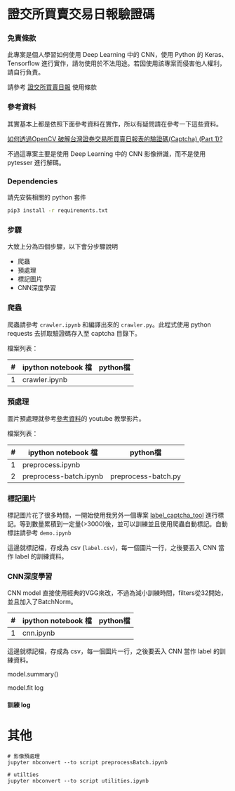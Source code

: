 # 證交所買賣交易日報驗證碼

### 免責條款

此專案是個人學習如何使用 Deep Learning 中的 CNN，使用 Python 的 Keras、Tensorflow 進行實作，請勿使用於不法用途。若因使用該專案而侵害他人權利，請自行負責。

請參考 [證交所買賣日報](https://bsr.twse.com.tw/bshtm/use.htm) 使用條款

### 參考資料

其實基本上都是依照下面參考資料在實作，所以有疑問請在參考一下這些資料。

[如何透過OpenCV 破解台灣證券交易所買賣日報表的驗證碼(Captcha) (Part 1)?](https://www.youtube.com/watch?v=KESG8I9C3oA)

不過這專案主要是使用 Deep Learning 中的 CNN 影像辨識，而不是使用 pytesser 進行解碼。

### Dependencies

請先安裝相關的 python 套件

```sh
pip3 install -r requirements.txt
```

### 步驟

大致上分為四個步驟，以下會分步驟說明
- 爬蟲
- 預處理
- 標記圖片
- CNN深度學習

### 爬蟲

爬蟲請參考 `crawler.ipynb` 和編譯出來的 `crawler.py`。此程式使用 python requests 去抓取驗證碼存入至 captcha 目錄下。

檔案列表：

| # | ipython notebook 檔 | python檔 |
|---|---|---|
| 1 | crawler.ipynb |  |

### 預處理

圖片預處理就參考[參考資料](#參考資料)的 youtube 教學影片。

檔案列表：

| # | ipython notebook 檔 | python檔 |
|---|---|---|
| 1 | preprocess.ipynb |  |
| 2 | preprocess-batch.ipynb | preprocess-batch.py |

### 標記圖片

標記圖片花了很多時間，一開始使用我另外一個專案 [label_captcha_tool](https://github.com/maxmilian/label_captcha_tool) 進行標記。等到數量累積到一定量(>3000)後，並可以訓練並且使用爬蟲自動標記。自動標註請參考 `demo.ipynb`

這邊就標記檔，存成為 csv (`label.csv`)，每一個圖片一行，之後要丟入 CNN 當作 label 的訓練資料。

### CNN深度學習

CNN model 直接使用經典的VGG來改，不過為減小訓練時間，filters從32開始，並且加入了BatchNorm。

| # | ipython notebook 檔 | python檔 |
|---|---|---|
| 1 | cnn.ipynb | |

這邊就標記檔，存成為 csv，每一個圖片一行，之後要丟入 CNN 當作 label 的訓練資料。

model.summary()

model.fit log

#### 訓練 log

# 其他

```
# 影像預處理
jupyter nbconvert --to script preprocessBatch.ipynb

# utilties
jupyter nbconvert --to script utilities.ipynb
```
